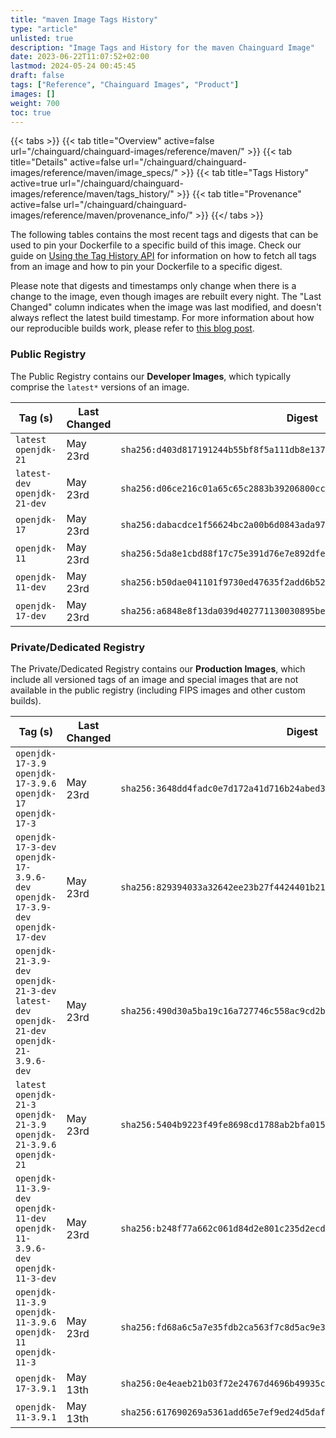 ```yaml
---
title: "maven Image Tags History"
type: "article"
unlisted: true
description: "Image Tags and History for the maven Chainguard Image"
date: 2023-06-22T11:07:52+02:00
lastmod: 2024-05-24 00:45:45
draft: false
tags: ["Reference", "Chainguard Images", "Product"]
images: []
weight: 700
toc: true
---
```


{{< tabs >}}
{{< tab title="Overview" active=false url="/chainguard/chainguard-images/reference/maven/" >}}
{{< tab title="Details" active=false url="/chainguard/chainguard-images/reference/maven/image_specs/" >}}
{{< tab title="Tags History" active=true url="/chainguard/chainguard-images/reference/maven/tags_history/" >}}
{{< tab title="Provenance" active=false url="/chainguard/chainguard-images/reference/maven/provenance_info/" >}}
{{</ tabs >}}

The following tables contains the most recent tags and digests that can be used to pin your Dockerfile to a specific build of this image. Check our guide on [Using the Tag History API](/chainguard/chainguard-images/using-the-tag-history-api/) for information on how to fetch all tags from an image and how to pin your Dockerfile to a specific digest.

Please note that digests and timestamps only change when there is a change to the image, even though images are rebuilt every night. The "Last Changed" column indicates when the image was last modified, and doesn't always reflect the latest build timestamp. For more information about how our reproducible builds work, please refer to [this blog post](https://www.chainguard.dev/unchained/reproducing-chainguards-reproducible-image-builds).

### Public Registry
The Public Registry contains our **Developer Images**, which typically comprise the `latest*` versions of an image.

| Tag (s)                        | Last Changed | Digest                                                                    |
|--------------------------------|--------------|---------------------------------------------------------------------------|
|  `latest` `openjdk-21`         | May 23rd     | `sha256:d403d817191244b55bf8f5a111db8e1378e62bcfde5f648f0892becacce6b66b` |
|  `latest-dev` `openjdk-21-dev` | May 23rd     | `sha256:d06ce216c01a65c65c2883b39206800cc652db04b907fd8b2a3dbc6bf8c70f70` |
|  `openjdk-17`                  | May 23rd     | `sha256:dabacdce1f56624bc2a00b6d0843ada9748ac07c7992e683c18254f10f22c569` |
|  `openjdk-11`                  | May 23rd     | `sha256:5da8e1cbd88f17c75e391d76e7e892dfeb019fcc561dc8792373fba993c34e59` |
|  `openjdk-11-dev`              | May 23rd     | `sha256:b50dae041101f9730ed47635f2add6b52d77c98a0cff24c526a17edc47686e16` |
|  `openjdk-17-dev`              | May 23rd     | `sha256:a6848e8f13da039d402771130030895bed0397f5fc9b15d68647c85e4de7215e` |


### Private/Dedicated Registry
The Private/Dedicated Registry contains our **Production Images**, which include all versioned tags of an image and special images that are not available in the public registry (including FIPS images and other custom builds).

| Tag (s)                                                                                       | Last Changed | Digest                                                                    |
|-----------------------------------------------------------------------------------------------|--------------|---------------------------------------------------------------------------|
|  `openjdk-17-3.9` `openjdk-17-3.9.6` `openjdk-17` `openjdk-17-3`                              | May 23rd     | `sha256:3648dd4fadc0e7d172a41d716b24abed3467a22db5a8620ee70ef28a02dd48ba` |
|  `openjdk-17-3-dev` `openjdk-17-3.9.6-dev` `openjdk-17-3.9-dev` `openjdk-17-dev`              | May 23rd     | `sha256:829394033a32642ee23b27f4424401b213fc3c6eeb6c22be8d518ec15a84ee18` |
|  `openjdk-21-3.9-dev` `openjdk-21-3-dev` `latest-dev` `openjdk-21-dev` `openjdk-21-3.9.6-dev` | May 23rd     | `sha256:490d30a5ba19c16a727746c558ac9cd2b91d438fc27fc7047850694f8e45aaa1` |
|  `latest` `openjdk-21-3` `openjdk-21-3.9` `openjdk-21-3.9.6` `openjdk-21`                     | May 23rd     | `sha256:5404b9223f49fe8698cd1788ab2bfa015f6a55d33ce5858dfbe624659b4d039a` |
|  `openjdk-11-3.9-dev` `openjdk-11-dev` `openjdk-11-3.9.6-dev` `openjdk-11-3-dev`              | May 23rd     | `sha256:b248f77a662c061d84d2e801c235d2ecdf37200a51dc394e149e544d1d245112` |
|  `openjdk-11-3.9` `openjdk-11-3.9.6` `openjdk-11` `openjdk-11-3`                              | May 23rd     | `sha256:fd68a6c5a7e35fdb2ca563f7c8d5ac9e38cbbb9cde1326d8d730f198169b1c37` |
|  `openjdk-17-3.9.1`                                                                           | May 13th     | `sha256:0e4eaeb21b03f72e24767d4696b49935cd6b8838852d89e5243ba19fee27afc8` |
|  `openjdk-11-3.9.1`                                                                           | May 13th     | `sha256:617690269a5361add65e7ef9ed24d5daf94300c5728c41d796a92b680d7d5b41` |

